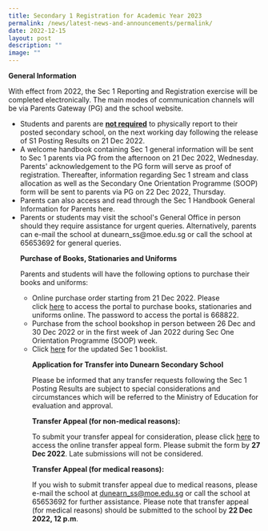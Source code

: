 ```yaml
---
title: Secondary 1 Registration for Academic Year 2023
permalink: /news/latest-news-and-announcements/permalink/
date: 2022-12-15
layout: post
description: ""
image: ""
---
```

<p><strong>General Information</strong></p>
<p>With effect from 2022, the Sec 1 Reporting and Registration exercise will be completed electronically. The main modes of communication channels will be via Parents Gateway (PG) and the school website.
<ul>
<li>Students and parents are&nbsp;<strong><u>not required</u></strong>&nbsp;to physically report to their posted secondary school, on the next working day following the release of S1 Posting Results on 21 Dec 2022. <li>A welcome handbook containing Sec 1 general information will be sent to Sec 1 parents via PG from the afternoon on 21 Dec 2022, Wednesday.  Parents' acknowledgement to the PG form will serve as proof of registration. Thereafter, information regarding Sec 1 stream and class allocation as well as the Secondary One Orientation Programme (SOOP) form will be sent to parents via PG on 22 Dec 2022, Thursday.</li>
<li>Parents can also access and read through the Sec 1 Handbook General Information for Parents here. 
<li>Parents or students may visit the school's General Office in person should they require assistance for urgent queries. Alternatively, parents can e-mail the school at dunearn_ss@moe.edu.sg or call the school at 65653692 for general queries. 
<p>
<p><strong>Purchase of Books, Stationaries and Uniforms</strong></p>
<p>Parents and students will have the following options to purchase their books and uniforms:
<ul>
<li>Online purchase order starting from 21 Dec 2022. Please click&nbsp;<a href="https://dyeducation.net/">here</a>&nbsp;to access the portal to purchase books, stationaries and uniforms online. The password to access the portal is 668822.&nbsp;</li>

<li>Purchase from the school bookshop in person between 26 Dec and 30 Dec 2022 or in the first week of Jan 2022 during Sec One Orientation Programme (SOOP) week. </li>
<li>Click <a href="https://drive.google.com/file/d/1FfJred5rucl17ergvmMKJT3JULsx1mii/view">here</a> for the updated Sec 1 booklist.
<p>
<p><strong>Application for Transfer into Dunearn Secondary School</strong></p>
<p>Please be informed that any transfer requests following the Sec 1 Posting Results are subject to special considerations and circumstances which will be referred to the Ministry of Education for evaluation and approval. 
	
**Transfer Appeal (for non-medical reasons):**

To submit your transfer appeal for consideration, please click [here](https://form.gov.sg/63a11ffc234fa00012173033) to access the online transfer appeal form. Please submit the form by **27 Dec 2022**. Late submissions will not be considered.
	
**Transfer Appeal (for medical reasons):**

If you wish to submit transfer appeal due to medical reasons, please e-mail the school at dunearn_ss@moe.edu.sg or call the school at 65653692 for further assistance. Please note that transfer appeal (for medical reasons) should be submitted to the school by **22 Dec 2022, 12 p.m**.